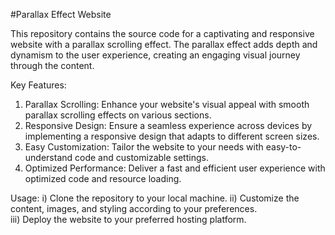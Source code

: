 #Parallax Effect Website

This repository contains the source code for a captivating and responsive website with a parallax scrolling effect. The parallax effect adds depth and dynamism to the user experience, creating an engaging visual journey through the content.

Key Features:

1) Parallax Scrolling: Enhance your website's visual appeal with smooth parallax scrolling effects on various sections. 
2) Responsive Design: Ensure a seamless experience across devices by implementing a responsive design that adapts to different screen sizes. 
3) Easy Customization: Tailor the website to your needs with easy-to-understand code and customizable settings. 
4) Optimized Performance: Deliver a fast and efficient user experience with optimized code and resource loading. 

Usage:
i) Clone the repository to your local machine. 
ii) Customize the content, images, and styling according to your preferences.  
iii) Deploy the website to your preferred hosting platform. 
